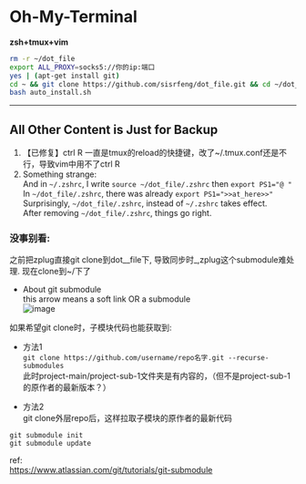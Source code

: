 # Oh-My-Terminal

**zsh+tmux+vim**

 ```bash
 rm -r ~/dot_file
 export ALL_PROXY=socks5://你的ip:端口
 yes | (apt-get install git) 
 cd ~ && git clone https://github.com/sisrfeng/dot_file.git && cd ~/dot_file
 bash auto_install.sh 
 ```
 



 ---

## All Other Content is Just for Backup
1. 【已修复】ctrl R 一直是tmux的reload的快捷键，改了~/.tmux.conf还是不行，导致vim中用不了ctrl R
2. Something strange:    
 And in `~/.zshrc`, I write `source ~/dot_file/.zshrc` then `export PS1="@ "  `    
 In `~/dot_file/.zshrc`, there was already `export PS1=">>at_here>>"`  
 Surprisingly,  `~/dot_file/.zshrc`, instead of `~/.zshrc` takes effect.    
 After removing `~/dot_file/.zshrc`, things go right.  


### 没事别看:

之前把zplug直接git clone到dot__file下, 导致同步时_,zplug这个submodule难处理. 现在clone到~/下了
* About git submodule  
 this arrow means a soft link OR a submodule   
 ![image](https://user-images.githubusercontent.com/53520949/134790530-feaea641-0da6-4483-b311-3f8301f9629b.png)   

如果希望git clone时，子模块代码也能获取到:  
* 方法1  
`git clone https://github.com/username/repo名字.git --recurse-submodules `  
此时project-main/project-sub-1文件夹是有内容的，（但不是project-sub-1的原作者的最新版本？）

* 方法2  
git clone外层repo后，这样拉取子模块的原作者的最新代码
```
git submodule init
git submodule update
```
ref:  
https://www.atlassian.com/git/tutorials/git-submodule
